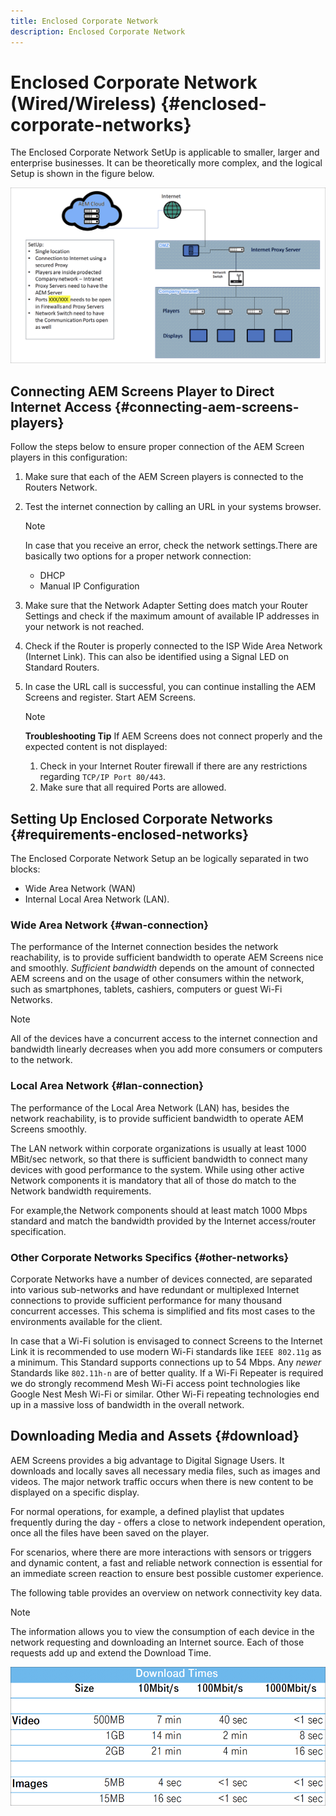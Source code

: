 ```yaml
---
title: Enclosed Corporate Network
description: Enclosed Corporate Network
---
```


# Enclosed Corporate Network (Wired/Wireless) {#enclosed-corporate-networks}

The Enclosed Corporate Network SetUp is applicable to smaller, larger and enterprise businesses. It can be theoretically more complex, and the logical Setup is shown in the figure below.

![](/help/using/assets/enclosed-network-1.png)


## Connecting AEM Screens Player to Direct Internet Access {#connecting-aem-screens-players}

Follow the steps below to ensure proper connection of the AEM Screen players in this configuration:

1. Make sure that each of the AEM Screen players is connected to the Routers Network.
1. Test the internet connection by calling an URL in your systems browser.

   >[!NOTE]
   >In case that you receive an error, check the network settings.There are basically two options for a proper network connection:
   >* DHCP
   >* Manual IP Configuration

1. Make sure that the Network Adapter Setting does match your Router Settings and check if the maximum amount of available IP addresses in your network is not reached.

1. Check if the Router is properly connected to the ISP Wide Area Network (Internet Link). This can also be identified using a Signal LED on Standard Routers.
1. In case the URL call is successful, you can continue installing the AEM Screens and register. Start AEM Screens.

   >[!NOTE]
   >**Troubleshooting Tip**
   >If AEM Screens does not connect properly and the expected content is not displayed:
   >
   >1. Check in your Internet Router firewall if there are any restrictions regarding `TCP/IP Port 80/443`.
   >1. Make sure that all required Ports are allowed.

## Setting Up Enclosed Corporate Networks {#requirements-enclosed-networks}

The Enclosed Corporate Network Setup an be logically separated in two blocks:

* Wide Area Network (WAN) 
* Internal Local Area Network (LAN).

### Wide Area Network {#wan-connection}

The performance of the Internet connection  besides the network reachability, is to provide sufficient bandwidth to operate AEM Screens nice and smoothly.
*Sufficient bandwidth* depends on the amount of connected AEM screens and on the usage of other consumers within the network, such as smartphones, tablets, cashiers, computers or guest Wi-Fi Networks.

>[!NOTE]
>All of the devices have a concurrent access to the internet connection and bandwidth linearly decreases when you add more consumers or computers to the network.

### Local Area Network {#lan-connection}

The performance of the Local Area Network (LAN) has, besides the network reachability, is to provide sufficient bandwidth to operate AEM Screens smoothly. 

The LAN network within corporate organizations is usually at least 1000 MBit/sec network, so that there is sufficient bandwidth to connect many devices with good performance to the system. While using other active Network components it is mandatory that all of those do match to the Network bandwidth requirements. 

For example,the Network components should at least match 1000 Mbps standard and match the bandwidth provided by the Internet access/router specification.

### Other Corporate Networks Specifics {#other-networks}

Corporate Networks have a number of devices connected, are separated into various sub-networks and have redundant or multiplexed Internet connections to provide sufficient performance for many thousand concurrent accesses.
This schema is simplified and fits most cases to the environments available for the client.

In case that a Wi-Fi solution is envisaged to connect Screens to the Internet Link it is recommended to use modern Wi-Fi standards like `IEEE 802.11g` as a minimum. This Standard supports connections up to 54 Mbps. Any *newer* Standards like `802.11h-n` are of better quality. If a Wi-Fi Repeater is required we do strongly recommend Mesh Wi-Fi access point technologies like Google Nest Mesh Wi-Fi or similar.
Other Wi-Fi repeating technologies end up in a massive loss of bandwidth in the overall network.

## Downloading Media and Assets {#download}

AEM Screens provides a big advantage to Digital Signage Users. It downloads and locally saves all necessary media files, such as images and videos. The major network traffic occurs when there is new content to be displayed on a specific display.

For normal operations, for example, a defined playlist that updates frequently during the day - offers a close to network independent operation, once all the files have been saved on the player.

For scenarios, where there are more interactions with sensors or triggers and dynamic content, a fast and reliable network connection is essential for an immediate screen reaction to ensure best possible customer experience.

The following table provides an overview on network connectivity key data.

>[!NOTE]
>The information allows you to view the consumption of each device in the network requesting and downloading an Internet source. Each of those requests add up and extend the Download Time.

![](/help/using/assets/enclosed-network-download.png)